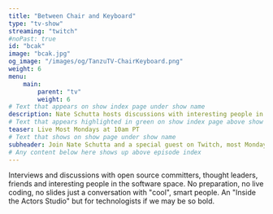 ```yaml
---
title: "Between Chair and Keyboard"
type: "tv-show"
streaming: "twitch"
#noPast: true
id: "bcak"
image: "bcak.jpg"
og_image: "/images/og/TanzuTV-ChairKeyboard.png"
weight: 6
menu:
    main:
        parent: "tv"
        weight: 6
# Text that appears on show index page under show name
description: Nate Schutta hosts discussions with interesting people in software.
# Text that appears highlighted in green on show index page above show name
teaser: Live Most Mondays at 10am PT
# Text that shows on show page under show name
subheader: Join Nate Schutta and a special guest on Twitch, most Mondays at 10am PT.
# Any content below here shows up above episode index
---
```

Interviews and discussions with open source committers, thought leaders, friends and interesting people in the software space. No preparation, no live coding, no slides just a conversation with "cool", smart people. An "Inside the Actors Studio" but for technologists if we may be so bold.
